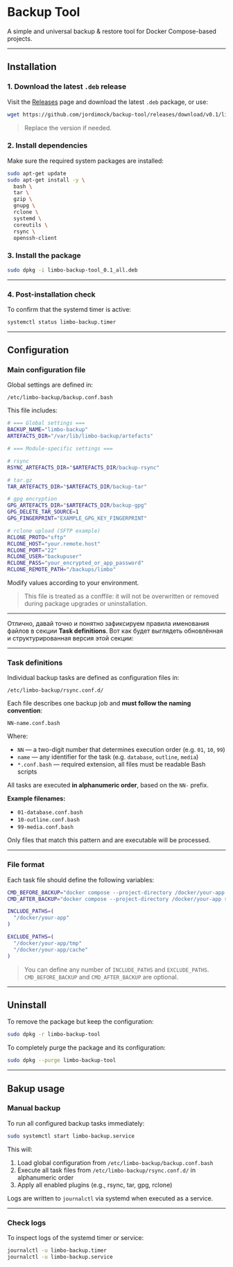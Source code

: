 # Backup Tool

A simple and universal backup & restore tool for Docker Compose-based projects.

---

## Installation

### 1. Download the latest `.deb` release

Visit the [Releases](https://github.com/jordimock/backup-tool/releases) page and download the latest `.deb` package, or use:

```bash
wget https://github.com/jordimock/backup-tool/releases/download/v0.1/limbo-backup-tool_0.1_all.deb
```

> Replace the version if needed.

### 2. Install dependencies

Make sure the required system packages are installed:

```bash
sudo apt-get update
sudo apt-get install -y \
  bash \
  tar \
  gzip \
  gnupg \
  rclone \
  systemd \
  coreutils \
  rsync \
  openssh-client
```

### 3. Install the package

```bash
sudo dpkg -i limbo-backup-tool_0.1_all.deb
```

---

### 4. Post-installation check

To confirm that the systemd timer is active:

```bash
systemctl status limbo-backup.timer
```

---

## Configuration

### Main configuration file

Global settings are defined in:

```
/etc/limbo-backup/backup.conf.bash
```

This file includes:

```bash
# === Global settings ===
BACKUP_NAME="limbo-backup"
ARTEFACTS_DIR="/var/lib/limbo-backup/artefacts"

# === Module-specific settings ===

# rsync
RSYNC_ARTEFACTS_DIR="$ARTEFACTS_DIR/backup-rsync"

# tar.gz
TAR_ARTEFACTS_DIR="$ARTEFACTS_DIR/backup-tar"

# gpg encryption
GPG_ARTEFACTS_DIR="$ARTEFACTS_DIR/backup-gpg"
GPG_DELETE_TAR_SOURCE=1
GPG_FINGERPRINT="EXAMPLE_GPG_KEY_FINGERPRINT"

# rclone upload (SFTP example)
RCLONE_PROTO="sftp"
RCLONE_HOST="your.remote.host"
RCLONE_PORT="22"
RCLONE_USER="backupuser"
RCLONE_PASS="your_encrypted_or_app_password"
RCLONE_REMOTE_PATH="/backups/limbo"
```

Modify values according to your environment.

> This file is treated as a conffile: it will not be overwritten or removed during package upgrades or uninstallation.

---

Отлично, давай точно и понятно зафиксируем правила именования файлов в секции **Task definitions**. Вот как будет выглядеть обновлённая и структурированная версия этой секции:

---

### Task definitions

Individual backup tasks are defined as configuration files in:

```
/etc/limbo-backup/rsync.conf.d/
```

Each file describes one backup job and **must follow the naming convention**:

```
NN-name.conf.bash
```

Where:

- `NN` — a two-digit number that determines execution order (e.g. `01`, `10`, `99`)
- `name` — any identifier for the task (e.g. `database`, `outline`, `media`)
- `*.conf.bash` — required extension, all files must be readable Bash scripts

All tasks are executed **in alphanumeric order**, based on the `NN-` prefix.

**Example filenames:**

- `01-database.conf.bash`
- `10-outline.conf.bash`
- `99-media.conf.bash`

Only files that match this pattern and are executable will be processed.

---

### File format

Each task file should define the following variables:

```bash
CMD_BEFORE_BACKUP="docker compose --project-directory /docker/your-app stop"
CMD_AFTER_BACKUP="docker compose --project-directory /docker/your-app start"

INCLUDE_PATHS=(
  "/docker/your-app"
)

EXCLUDE_PATHS=(
  "/docker/your-app/tmp"
  "/docker/your-app/cache"
)
```

> You can define any number of `INCLUDE_PATHS` and `EXCLUDE_PATHS`.  
> `CMD_BEFORE_BACKUP` and `CMD_AFTER_BACKUP` are optional.

---

## Uninstall

To remove the package but keep the configuration:

```bash
sudo dpkg -r limbo-backup-tool
```

To completely purge the package and its configuration:

```bash
sudo dpkg --purge limbo-backup-tool
```

---

## Bakup usage

### Manual backup

To run all configured backup tasks immediately:

```bash
sudo systemctl start limbo-backup.service
```

This will:

1. Load global configuration from `/etc/limbo-backup/backup.conf.bash`
2. Execute all task files from `/etc/limbo-backup/rsync.conf.d/` in alphanumeric order
3. Apply all enabled plugins (e.g., rsync, tar, gpg, rclone)

Logs are written to `journalctl` via systemd when executed as a service.

---

### Check logs

To inspect logs of the systemd timer or service:

```bash
journalctl -u limbo-backup.timer
journalctl -u limbo-backup.service
```

